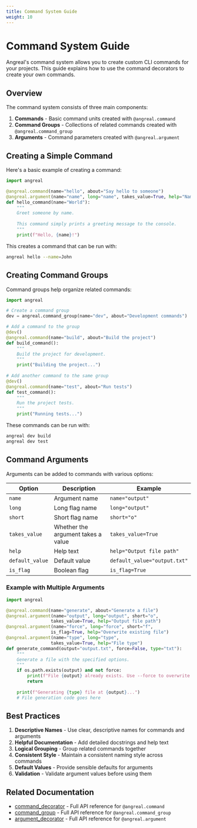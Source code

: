 ```yaml
---
title: Command System Guide
weight: 10
---
```


# Command System Guide

Angreal's command system allows you to create custom CLI commands for your projects. This guide explains how to use the command decorators to create your own commands.

## Overview

The command system consists of three main components:

1. **Commands** - Basic command units created with `@angreal.command`
2. **Command Groups** - Collections of related commands created with `@angreal.command_group`
3. **Arguments** - Command parameters created with `@angreal.argument`

## Creating a Simple Command

Here's a basic example of creating a command:

```python
import angreal

@angreal.command(name="hello", about="Say hello to someone")
@angreal.argument(name="name", long="name", takes_value=True, help="Name to greet")
def hello_command(name="World"):
    """
    Greet someone by name.
    
    This command simply prints a greeting message to the console.
    """
    print(f"Hello, {name}!")
```

This creates a command that can be run with:

```bash
angreal hello --name=John
```

## Creating Command Groups

Command groups help organize related commands:

```python
import angreal

# Create a command group
dev = angreal.command_group(name="dev", about="Development commands")

# Add a command to the group
@dev()
@angreal.command(name="build", about="Build the project")
def build_command():
    """
    Build the project for development.
    """
    print("Building the project...")
    
# Add another command to the same group
@dev()
@angreal.command(name="test", about="Run tests")
def test_command():
    """
    Run the project tests.
    """
    print("Running tests...")
```

These commands can be run with:

```bash
angreal dev build
angreal dev test
```

## Command Arguments

Arguments can be added to commands with various options:

| Option | Description | Example |
|--------|-------------|---------|
| `name` | Argument name | `name="output"` |
| `long` | Long flag name | `long="output"` |
| `short` | Short flag name | `short="o"` |
| `takes_value` | Whether the argument takes a value | `takes_value=True` |
| `help` | Help text | `help="Output file path"` |
| `default_value` | Default value | `default_value="output.txt"` |
| `is_flag` | Boolean flag | `is_flag=True` |

### Example with Multiple Arguments

```python
import angreal

@angreal.command(name="generate", about="Generate a file")
@angreal.argument(name="output", long="output", short="o", 
                 takes_value=True, help="Output file path")
@angreal.argument(name="force", long="force", short="f", 
                 is_flag=True, help="Overwrite existing file")
@angreal.argument(name="type", long="type", 
                 takes_value=True, help="File type")
def generate_command(output="output.txt", force=False, type="txt"):
    """
    Generate a file with the specified options.
    """
    if os.path.exists(output) and not force:
        print(f"File {output} already exists. Use --force to overwrite.")
        return
        
    print(f"Generating {type} file at {output}...")
    # File generation code goes here
```

## Best Practices

1. **Descriptive Names** - Use clear, descriptive names for commands and arguments
2. **Helpful Documentation** - Add detailed docstrings and help text
3. **Logical Grouping** - Group related commands together
4. **Consistent Style** - Maintain a consistent naming style across commands
5. **Default Values** - Provide sensible defaults for arguments
6. **Validation** - Validate argument values before using them

## Related Documentation

- [command_decorator](command_decorator) - Full API reference for `@angreal.command`
- [command_group](command_group) - Full API reference for `@angreal.command_group`
- [argument_decorator](argument_decorator) - Full API reference for `@angreal.argument`